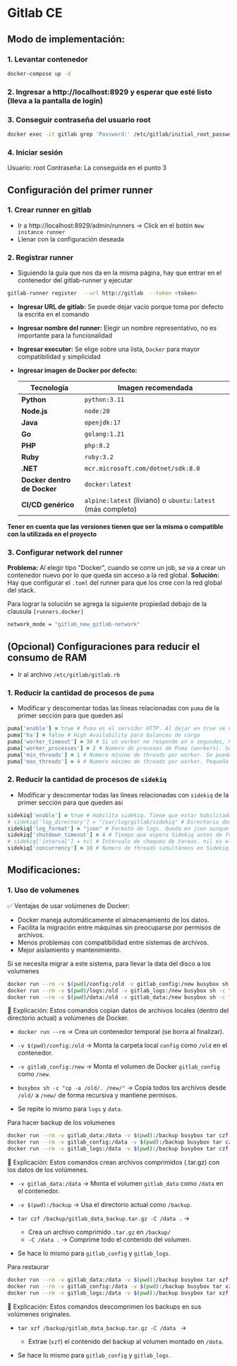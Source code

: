 # Gitlab CE

## Modo de implementación:

### 1. Levantar contenedor

```bash
docker-compose up -d
```

### 2. Ingresar a http://localhost:8929 y esperar que esté listo (lleva a la pantalla de login)

### 3. Conseguir contraseña del usuario root

```bash
docker exec -it gitlab grep 'Password:' /etc/gitlab/initial_root_password
```

### 4. Iniciar sesión

Usuario: root
Contraseña: La conseguida en el punto 3

## Configuración del primer runner

### 1. Crear runner en gitlab

- Ir a http://localhost:8929/admin/runners -> Click en el botón ```New instance runner```
- Llenar con la configuración deseada

### 2. Registrar runner

- Siguiendo la guía que nos da en la misma página, hay que entrar en el contenedor del gitlab-runner y ejecutar

```bash
gitlab-runner register  --url http://gitlab  --token <token>
```

- **Ingresar URL de gitlab:** Se puede dejar vacío porque toma por defecto la escrita en el comando
- **Ingresar nombre del runner:** Elegir un nombre representativo, no es importante para la funcionalidad
- **Ingresar executor:** Se elige sobre una lista, ```Docker``` para mayor compatibilidad y simplicidad
- **Ingresar imagen de Docker por defecto:**

    | Tecnología | Imagen recomendada |
    |--|--|
    | **Python** | `python:3.11` |
    | **Node.js** | `node:20` |
    | **Java** | `openjdk:17` |
    | **Go** | `golang:1.21` |
    | **PHP** | `php:8.2` |
    | **Ruby** | `ruby:3.2` |
    | **.NET** | `mcr.microsoft.com/dotnet/sdk:8.0` |
    | **Docker dentro de Docker** | `docker:latest` |
    | **CI/CD genérico** | `alpine:latest` (liviano) o `ubuntu:latest` (más completo) |

**Tener en cuenta que las versiones tienen que ser la misma o compatible con la utilizada en el proyecto**

### 3. Configurar network del runner

**Problema:** Al elegir tipo "Docker", cuando se corre un job, se va a crear un contenedor nuevo por lo que queda sin acceso a la red global.
**Solución:** Hay que configurar el ```.toml``` del runner para que los cree con la red global del stack.

Para lograr la solución se agrega la siguiente propiedad debajo de la clausula ```[runners.docker]```
```bash
network_mode = "gitlab_new_gitlab-network"
```

## (Opcional) Configuraciones para reducir el consumo de RAM

- Ir al archivo ```/etc/gitlab/gitlab.rb```

### 1. Reducir la cantidad de procesos de ```puma```
- Modificar y descomentar todas las lineas relacionadas con ```puma``` de la primer sección para que queden así
```ruby
puma['enable'] = true # Puma es el servidor HTTP. Al dejar en true se usa puma en vez de unicorn para que sea más liviano
puma['ha'] = false # High Availability para balanceo de carga
puma['worker_timeout'] = 30 # Si un worker no responde en x segundos, Puma lo reinicia
puma['worker_processes'] = 2 # Numero de procesos de Puma (workers). Se podría bajar a 1 si hay menos de 10 usuarios recurrentes
puma['min_threads'] = 1 # Numero mínimo de threads por worker. Se puede dejar en 1 mientras se tenga menos de 20 usuarios recurrentes
puma['max_threads'] = 4 # Numero máximo de threads por worker. Pequeña = 2, Media = 4, Grande = 8
```

### 2. Reducir la cantidad de procesos de ```sidekiq```
- Modificar y descomentar todas las lineas relacionadas con ```sidekiq``` de la primer sección para que queden así
```ruby
sidekiq['enable'] = true # Habilita sidekiq. Tiene que estar habilitado para que Gitlab esté totalmente funcional
# sidekiq['log_directory'] = "/var/log/gitlab/sidekiq" # Directorio donde se guardan los logs de Sidekiq, queda comentado porque no lo queremos modificar
sidekiq['log_format'] = "json" # Formato de logs. Queda en json aunque sean más pesado que "plain" para tener mejores logs
sidekiq['shutdown_timeout'] = 4 # Tiempo que espera Sidekiq antes de forzar cierre de procesos. 4 es un valor relativamente bajo y ahorra recursos
# sidekiq['interval'] = nil # Intervalo de chequeo de tareas. nil es el valor por defecto. Queda así para no forzar chequeos más frecuentes
sidekiq['concurrency'] = 10 # Numero de threads simultáneos en Sidekiq. Pequeña = 5, Media = 10, Grande = 20
```

## Modificaciones:

### 1. Uso de volumenes

✅ Ventajas de usar volúmenes de Docker:

- Docker maneja automáticamente el almacenamiento de los datos.
- Facilita la migración entre máquinas sin preocuparse por permisos de archivos.
- Menos problemas con compatibilidad entre sistemas de archivos.
- Mejor aislamiento y mantenimiento.

Si se necesita migrar a este sistema, para llevar la data del disco a los volumenes
```bash
docker run --rm -v $(pwd)/config:/old -v gitlab_config:/new busybox sh -c "cp -a /old/. /new/"
docker run --rm -v $(pwd)/logs:/old -v gitlab_logs:/new busybox sh -c "cp -a /old/. /new/"
docker run --rm -v $(pwd)/data:/old -v gitlab_data:/new busybox sh -c "cp -a /old/. /new/"
```
📌 Explicación:
Estos comandos copian datos de archivos locales (dentro del directorio actual) a volúmenes de Docker.

- ```docker run --rm``` → Crea un contenedor temporal (se borra al finalizar).
- ```-v $(pwd)/config:/old``` → Monta la carpeta local ```config``` como ```/old``` en el contenedor.
- ```-v gitlab_config:/new``` → Monta el volumen de Docker ```gitlab_config``` como ```/new```.
- ```busybox sh -c "cp -a /old/. /new/"``` → Copia todos los archivos desde ```/old/``` a ```/new/``` de forma recursiva y mantiene permisos.

- Se repite lo mismo para ```logs``` y ```data```.

Para hacer backup de los volumenes
```bash
docker run --rm -v gitlab_data:/data -v $(pwd):/backup busybox tar czf /backup/gitlab_data_backup.tar.gz -C /data .
docker run --rm -v gitlab_config:/data -v $(pwd):/backup busybox tar czf /backup/gitlab_config_backup.tar.gz -C /data .
docker run --rm -v gitlab_logs:/data -v $(pwd):/backup busybox tar czf /backup/gitlab_logs_backup.tar.gz -C /data .
```
📌 Explicación:
Estos comandos crean archivos comprimidos (.tar.gz) con los datos de los volúmenes.

- ```-v gitlab_data:/data``` → Monta el volumen ```gitlab_data``` como ```/data``` en el contenedor.
- ```-v $(pwd):/backup``` → Usa el directorio actual como ```/backup```.
- ```tar czf /backup/gitlab_data_backup.tar.gz -C /data .``` →
    - Crea un archivo comprimido ```.tar.gz``` en ```/backup/```
    - ```-C /data .``` → Comprime todo el contenido del volumen.

- Se hace lo mismo para ```gitlab_config``` y ```gitlab_logs```.

Para restaurar
```bash
docker run --rm -v gitlab_data:/data -v $(pwd):/backup busybox tar xzf /backup/gitlab_data_backup.tar.gz -C /data
docker run --rm -v gitlab_config:/data -v $(pwd):/backup busybox tar xzf /backup/gitlab_config_backup.tar.gz -C /data
docker run --rm -v gitlab_logs:/data -v $(pwd):/backup busybox tar xzf /backup/gitlab_logs_backup.tar.gz -C /data
```
📌 Explicación:
Estos comandos descomprimen los backups en sus volúmenes originales.

- ```tar xzf /backup/gitlab_data_backup.tar.gz -C /data ``` →
    - Extrae (```xzf```) el contenido del backup al volumen montado en ```/data```.

- Se hace lo mismo para ```gitlab_config``` y ```gitlab_logs```.